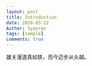 ```yaml
---
layout: post
title: Introduction
date: 2020-03-22
Author: Syaoran 
tags: [sample]
comments: true
---
```


雄关漫道真如铁，而今迈步从头越。